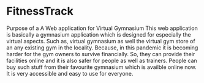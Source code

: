 # FitnessTrack
Purpose of a A Web application for Virtual Gymnasium
This web application is basically a gymnasium application which is designed for especially the virtual aspects. Such as, virtual gymnasium as well the virtual gym store of an any existing gym in the locality. Because, in this pandemic it is becoming harder for the gym owners to survive financially. So, they can provide their facilities online and it is also safer for people as well as trainers. People can buy such stuff from their favourite gymnasium which is availble online now. It is very accessible and easy to use for everyone.
